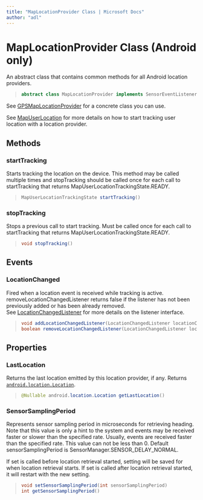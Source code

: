 ```yaml
---
title: "MapLocationProvider Class | Microsoft Docs"
author: "adl"
---
```


# MapLocationProvider Class (Android only)

An abstract class that contains common methods for all Android location providers. 

>```java
> abstract class MapLocationProvider implements SensorEventListener
>```

See [GPSMapLocationProvider](gpsmaplocationprovider-class.md) for a concrete class you can use.

See [MapUserLocation](../mapuserlocation-class.md) for more details on how to start tracking user location with a location provider.

## Methods

### startTracking

Starts tracking the location on the device. This method may be called multiple times and stopTracking should be called once for each call to startTracking that returns MapUserLocationTrackingState.READY.

>```java
> MapUserLocationTrackingState startTracking()
>```

### stopTracking

Stops a previous call to start tracking. Must be called once for each call to startTracking that returns MapUserLocationTrackingState.READY.

>```java
> void stopTracking()
>```

## Events

### LocationChanged

Fired when a location event is received while tracking is active.  
removeLocationChangedListener returns false if the listener has not been previously added or has been already removed.  
See [LocationChangedListener](locationchangedlistener-interface.md) for more details on the listener interface.

>```java
> void addLocationChangedListener(LocationChangedListener locationChangedListener)
> boolean removeLocationChangedListener(LocationChangedListener locationChangedListener)
>```

## Properties

### LastLocation

Returns the last location emitted by this location provider, if any. Returns [`android.location.Location`](https://developer.android.com/reference/android/location/Location).
>```java
> @Nullable android.location.Location getLastLocation()
>```

### SensorSamplingPeriod

Represents sensor sampling period in microseconds for retrieving heading. Note that this value is only a hint to the system and events may be received faster or slower than the specified rate. Usually, events are received faster than the specified rate. This value can not be less than 0. Default sensorSamplingPeriod is SensorManager.SENSOR_DELAY_NORMAL.

If set is called before location retrieval started, setting will be saved for when location retrieval starts. If set is called after location retrieval started, it will restart with the new setting.
>```java
> void setSensorSamplingPeriod(int sensorSamplingPeriod)
> int getSensorSamplingPeriod()
>```

